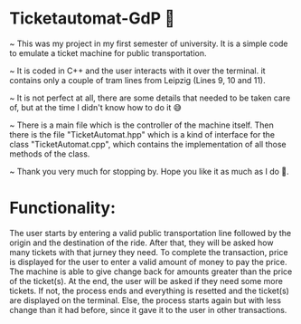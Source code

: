# Ticketautomat-GdP 🚊

~ This was my project in my first semester of university. It is a simple code to emulate a ticket machine for public transportation.

~ It is coded in C++ and the user interacts with it over the terminal. it contains only a couple of tram lines from Leipzig (Lines 9, 10 and 11).

~ It is not perfect at all, there are some details that needed to be taken care of, but at the time I didn't know how to do it 😅

~ There is a main file which is the controller of the machine itself. Then there is the file "TicketAutomat.hpp" which is a kind of interface for the class "TicketAutomat.cpp", which contains the implementation of all those methods of the class.

~ Thank you very much for stopping by. Hope you like it as much as I do 🤍.

# Functionality:
The user starts by entering a valid public transportation line followed by the origin and the destination of the ride. After that, they will be asked how many tickets with that jurney they need. To complete the transaction, price is displayed for the user to enter a valid amount of money to pay the price. The machine is able to give change back for amounts greater than the price of the ticket(s). At the end, the user will be asked if they need some more tickets. If not, the process ends and everything is resetted and the ticket(s) are displayed on the terminal. Else, the process starts again but with less change than it had before, since it gave it to the user in other transactions.

